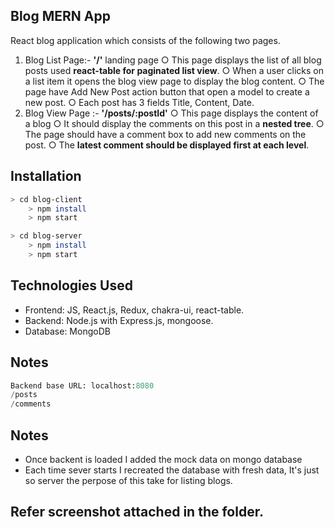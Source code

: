## Blog MERN App
React blog application which consists of the following two pages.
1. Blog List Page:- **'/'** landing page 
○ This page displays the list of all blog posts used **react-table for paginated list view**.
○ When a user clicks on a list item it opens the blog view page to display the blog
content.
○ The page have Add New Post action button that open a model to create a new
post.
○ Each post has 3 fields Title, Content, Date.
2. Blog View Page :- **'/posts/:postId'**
○ This page displays the content of a blog
○ It should display the comments on this post in a **nested tree**.
○ The page should have a comment box to add new comments on the post.
○ The **latest comment should be displayed first at each level**.

## Installation

```bash
> cd blog-client
	> npm install
	> npm start

> cd blog-server
	> npm install
	> npm start
```

## Technologies Used
* Frontend: JS, React.js, Redux, chakra-ui, react-table.
* Backend: Node.js with Express.js, mongoose.
* Database: MongoDB

## Notes

```python
Backend base URL: localhost:8080
/posts
/comments

```
## Notes
* Once backent is loaded I added the mock data on mongo database
* Each time sever starts I recreated the database with fresh data, It's just so server the perpose of this take for listing blogs.

## Refer screenshot attached in the folder.
	
